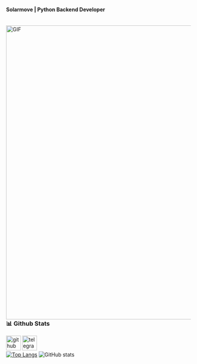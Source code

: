 #### Solarmove | Python Backend Developer
<br/>
<img align="right" alt="GIF" src="https://user-images.githubusercontent.com/74038190/225813708-98b745f2-7d22-48cf-9150-083f1b00d6c9.gif"  width="800px"/>


### 📊 Github Stats
[<img src='https://cdn.jsdelivr.net/npm/simple-icons@3.0.1/icons/github.svg' alt='github' height='40'>](https://github.com/solarmove)  [<img src='https://cdn.jsdelivr.net/npm/simple-icons@3.0.1/icons/telegram.svg' alt='telegram' height='40'>](t.me/fastflow_it)  
[![Top Langs](https://github-readme-stats.vercel.app/api/top-langs/?username=solarmove&theme=transparent)](https://github.com/anuraghazra/github-readme-stats) ![GitHub stats](https://github-readme-stats.vercel.app/api?username=solarmove&show_icons=true&theme=transparent)  

